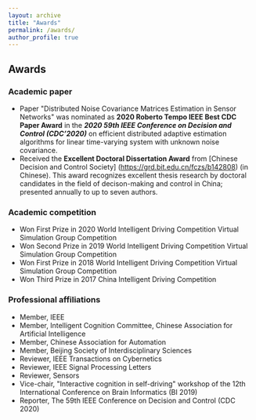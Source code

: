 ```yaml
---
layout: archive
title: "Awards"
permalink: /awards/
author_profile: true
---
```

## Awards 
### Academic paper
* Paper "Distributed Noise Covariance Matrices Estimation in Sensor Networks" was nominated as **2020 Roberto Tempo IEEE Best CDC Paper Award** in the ***2020 59th IEEE Conference on Decision and Control (CDC’2020)*** on efficient distributed adaptive estimation algorithms for linear time-varying system with unknown noise covariance.
* Received the **Excellent Doctoral Dissertation Award** from [Chinese Decision and Control Society] (https://grd.bit.edu.cn/fczs/b142808) (in Chinese). This award recognizes excellent thesis research by doctoral candidates in the field of decison-making and control in China; presented annually to up to seven authors.

### Academic competition
* Won First Prize in 2020 World Intelligent Driving Competition Virtual Simulation Group Competition
* Won Second Prize in 2019 World Intelligent Driving Competition Virtual Simulation Group Competition
* Won First Prize in 2018 World Intelligent Driving Competition Virtual Simulation Group Competition
* Won Third Prize in 2017 China Intelligent Driving Competition

### Professional affiliations
* Member, IEEE
* Member, Intelligent Cognition Committee, Chinese Association for Artificial Intelligence
* Member, Chinese Association for Automation
* Member, Beijing Society of Interdisciplinary Sciences
* Reviewer, IEEE Transactions on Cybernetics 
* Reviewer, IEEE Signal Processing Letters 
* Reviewer, Sensors
* Vice-chair, "Interactive cognition in self-driving" workshop of the 12th International Conference on Brain Informatics (BI 2019)
* Reporter, The  59th IEEE Conference on Decision and Control (CDC 2020)
